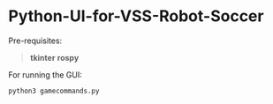 # Python-UI-for-VSS-Robot-Soccer
Pre-requisites:
> **tkinter**
> **rospy**

For running the GUI:
```
python3 gamecommands.py
```
